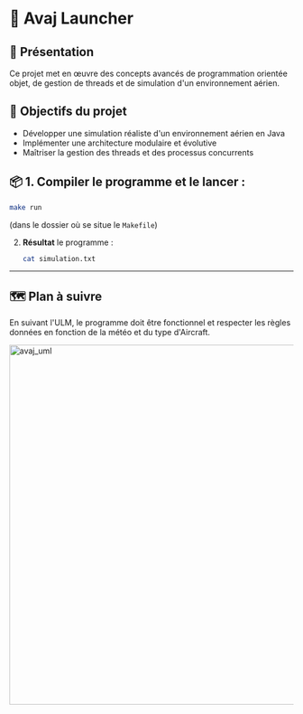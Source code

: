 # 🛫 Avaj Launcher

## 📘 Présentation

Ce projet met en œuvre des concepts avancés de programmation orientée objet, de gestion de threads et de simulation d'un environnement aérien.

## 🚀 Objectifs du projet

- Développer une simulation réaliste d'un environnement aérien en Java
- Implémenter une architecture modulaire et évolutive
- Maîtriser la gestion des threads et des processus concurrents

## 📦 1. **Compiler** le programme et le lancer :
   ```bash
   make run
   ```
   (dans le dossier où se situe le `Makefile`)

2. **Résultat** le programme :
   ```bash
   cat simulation.txt
   ```

  ---

  ## 🗺️ **Plan à suivre**

  En suivant l'ULM, le programme doit être fonctionnel et respecter les règles données en fonction de la météo et du type d'Aircraft.

  <img width="1926" height="637" alt="avaj_uml" src="https://github.com/user-attachments/assets/5f44d024-8b6e-4a1e-8384-81bb1e50f377" />
